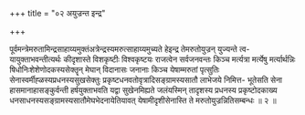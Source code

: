 +++
title = "०२ अयुज्रन्त इन्द्र"

+++

पूर्वमन्त्रेमरुतामिन्द्रसाहाय्यमुक्तंअत्रेन्द्रस्यमरुत्साहाय्यमुच्यते हेइन्द्र तेमरुतोयुज्रन् युज्यन्ते त्व- यायुक्ताभवन्तीत्यर्थः कीदृशास्ते विशकृष्टीः विश्वकृष्टयः राजत्वेन सर्वजनवन्तः किञ्च मर्त्यत्रा मर्त्येषु मर्त्यार्थन्निः षिधोनिःशेशेणोदकस्यसेक्तॄन् मेघान् विदानासः जनानाः किञ्च येषाम्मरुतां पृत्सुतिः सेनास्वर्मीह्ळस्यप्रधनस्यसुखसेक्तुः प्रकृष्टधनवतोवृत्रादिसङ्ग्रामस्यसातौ लाभेजये निमित्त- भूतेसति सेना हासमानाहासङ्कुर्वन्ती हर्षयुक्ताभवति यद्वा सुखेनमिह्यते जलंयस्मिन् तादृशस्य प्रधनस्य प्रकृष्टोदकाख्य धनसाधनस्यसङ्ग्रामस्यसातौमेघभेदनायेतियावत् येषामीदृशीसेनास्ति ते मरुतोयुज्रन्नितिसम्बन्धः ॥ २ ॥